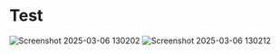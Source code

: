 # Test


![Screenshot 2025-03-06 130202](https://github.com/user-attachments/assets/2133521f-3fe7-4aef-a81c-c8631bfb880c)
![Screenshot 2025-03-06 130212](https://github.com/user-attachments/assets/5ecdf954-e1d2-430f-9149-c8f647191775)
